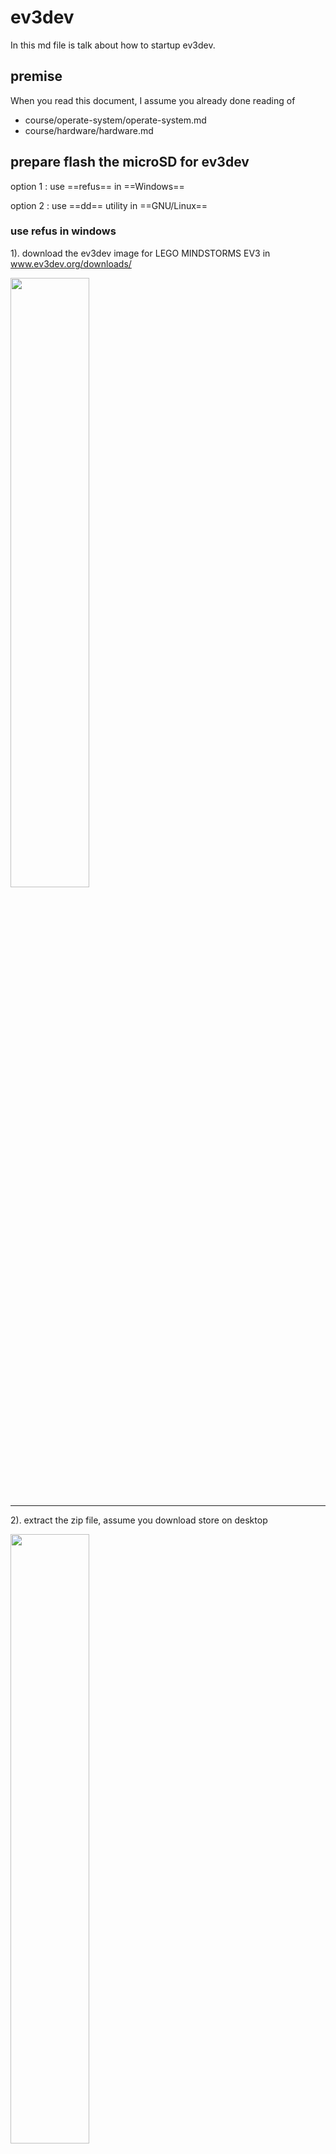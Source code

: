 <link rel="stylesheet" type="text/css" href="../../style.css">

<style type="text/css">
img {
  width: 50%;
}

img.ev3-brick {
  width: 30%;
}
</style>
 
# ev3dev 
 
In this md file is talk about how to startup ev3dev.

## premise 

When you read this document, I assume you already done reading of

- course/operate-system/operate-system.md
- course/hardware/hardware.md

## prepare flash the microSD for ev3dev

option 1 : use ==refus== in ==Windows==


option 2 : use ==dd== utility in ==GNU/Linux==


### use refus in windows

1). download the ev3dev image for LEGO MINDSTORMS EV3 in www.ev3dev.org/downloads/

![](ev3dev/01-go-to-ev3dev-downloads.jpg) 

---
 
2). extract the zip file, assume you download store on desktop

![](ev3dev/03-extract-all-to-desktop.jpg) 

3). plug your mircoSD into comptuer, execute rufus.

![](ev3dev/09-ev3dev-rufus.PNG) 

4). Change Create a bootable disk using to DD image

![](ev3dev/10-ms-dos-to-dd-image.PNG) 

5). Select the ev3dev image by click the dvd-rom icon of left of DD image
![](ev3dev/11-select-the-img.PNG) 

6). Press start, wait until the green bar go 100%

![](ev3dev/12-press-start.PNG) 

---

### use dd utility in GNU/Linux

1). open terminal, except of click on `Acititcy` then type `terminal`, you also can press `ALT+F2` then type `gnome-terminal` to open `terminal`

2). copy ev3dev image url in www.ev3dev.org/downloads/, right click of Download for EV3, select Copy link address

3). use wget in terminal to download ev3dev image, to paste what you copy in clipboard press `CTRL+SHIFT+V` as same time

use `cd /tmp` switch to `/tmp` directory, so the download file won't keep it after boot
    
    cd /tmp 
    wget https://github.com/ev3dev/ev3dev/releases/download/ev3dev-jessie-2017-02-11/ev3dev-jessie-ev3-generic-2017-02-11.zip
    
4). after the download completed, need to `unzip` the file. 

    unzip ev3dev-jessie-ev3-generic-2017-02-11.zip
    cd ev3dev-jessie-ev3-generic-2017-02-11
    
5). plug your mircoSD into sd card slot or by mircoSD USB read to the computer, use `sudo fdisk -l` to find out which is the USB named.

    sudo fdisk -l
   
   in sd card slot case, you see `/dev/mmcblk0` as follow 
   
    ...
    Disk /dev/mmcblk0: 14.5 GiB, 15523119104 bytes, 30318592 sectors
    Units: sectors of 1 * 512 = 512 bytes
    Sector size (logical/physical): 512 bytes / 512 bytes
    I/O size (minimum/optimal): 512 bytes / 512 bytes
    Disklabel type: dos
    Disk identifier: 0xfec402a8
    ...
    
   in mircoSD USB reader case, you see `/dev/sdx` as follow. (x is the letter the device asigned). If using linux live cd is will be `/dev/sdc`
   
    ...
    Disk /dev/sdd: 14.5 GiB, 15523119104 bytes, 30318592 sectors
    Units: sectors of 1 * 512 = 512 bytes
    Sector size (logical/physical): 512 bytes / 512 bytes
    I/O size (minimum/optimal): 512 bytes / 512 bytes
    Disklabel type: dos
    Disk identifier: 0xfec402a8
    ...

6). flash the ev3dev image into the mircoSD card.

     dd if=ev3dev-jessie-ev3-generic-2017-02-11.img of=/dev/mmcblk0
     
7). now type `sudo fdisk -l` again, you see

    ...
    Device         Boot  Start      End  Sectors  Size Id Type
    /dev/mmcblk0p1        8192   106495    98304   48M  b W95 FAT32
    /dev/mmcblk0p2      106496 30318591 30212096 14.4G 83 Linux
    ...
    
---

## requirement

as your read as here, I though you already have these.

![](ev3-brick/05-requirement.jpg)

## attach mircoSD into EV3

1). The mircoSD card slot is locate as left side of EV3 brick

![](ev3-brick/07-mircosd-slot.jpg){.ev3-brick}

2). insert mircoSD, the front side(logo) of mircoSD face up.

![](ev3-brick/08-mircosd-front-on-top.jpg){.ev3-brick}

3). connect EV3 brick to computer though USB cable, then press the center key(OK) to boot up EV3 brick. You should see Linux like start up screen.

![](ev3-brick/10-attack-battery-usb-poewron.jpg){.ev3-brick}

4). ouch, I forget attach the power cable.

 ![](ev3-brick/11-loading-ev3dev.jpg){.ev3-brick}
 
5). ev3dev brick menu

 ![](ev3-brick/15-brick-gui-interface.jpg){.ev3-brick}

## setup EV3 network

1). Enter Wireless and Networks

 ![](ev3-brick/18-select-wireless-and-networks.jpg){.ev3-brick}

2). Enter All Network Connections

<!--
![](ev3-brick/19-wireless-and-networks.jpg) {.ev3-brick}
-->

![](ev3-brick/20-select-all-network-connections.jpg){.ev3-brick}

3). Enter Wired

![](ev3-brick/21-enter-wired.jpg){.ev3-brick}

4). Enable Connect automatically

Default as disable

![](ev3-brick/22-select-connect-automatically.jpg){.ev3-brick}

Now enabled

![](ev3-brick/23-auto-enabled.jpg){.ev3-brick}

5). Enter IPv4

![](ev3-brick/25-select-ipv4.jpg){.ev3-brick}

6). Enter Change...

![](ev3-brick/26-change-the-configure.jpg){.ev3-brick}

7). Select Load Linux defaults

![](ev3-brick/28-local-linux-default.jpg){.ev3-brick}

8). The Linux defaults config

![](ev3-brick/30-network-interface.jpg){.ev3-brick}

9). RETURN, enter DNS

![](ev3-brick/33-select-dns.jpg){.ev3-brick}

10). Select Add

![](ev3-brick/34-add-new-dns.jpg){.ev3-brick}

11). OK, 
![](ev3-brick/35-enter-new-dns.jpg){.ev3-brick}

12). Type in 8.8.8.8, then select OK

![](ev3-brick/36-enter-google-dns-8.8.8.8.jpg){.ev3-brick}

13). Select Add

![](ev3-brick/37-select-add.jpg){.ev3-brick}

<!--
14). Select ENET

![](ev3-brick/40-browsing-enet.jpg) 

15). ENET result

![](ev3-brick/41-enet-result.jpg) 
-->
## setup correct network ip in computer

1). open your terminal, type sudo ifconfig usb0 10.42.0.1

     sudo ifconfig usb0 10.42.0.1
     
troubleshooting, type sudo ifconfig to see usb0, usb1 exist or not

## ev3dev connecting to the Internet via usb

code/ev3dev-connecting-to-the-internet/via-usb.sh

1). 

create a empty file call via-usb.sh in code user code direcotry

    cd ~
    mkdir code
    cd code
    touch via-usb.sh
    
use geany IDE to edit via-usb.sh
    
    geany via-usb.sh

type the follow code in the file, CRTL+S to save the content, ALT+F4 to quit geany.

caution: if computer access Internet via WiFi, change eth0 to wlan0 in line 3.
    
    #!/bin/sh
    ifconfig usb0 10.42.0.1
    iptables --table nat --append POSTROUTING --out-interface eth0 -j MASQUERADE
    iptables --append FORWARD --in-interface usb0 -j ACCEPT
    echo 1 > /proc/sys/net/ipv4/ip_forward
    
gain execute pressmission to the via-usb.sh 

    chmod +x via-sub.sh
    
execute the via-usb.sh with priilage right

    sudo ./via-sub.sh

## ev3dev connecting to the Internet via WiFi adapter

code/ev3dev-connecting-to-the-internet/via-wifi-adapter

// TODO

1). attach WiFi adapter to ev3-brick USB port, using the ev3dev brick menu config wireless connection

## access ev3dev through ssh

## update ev3dev


